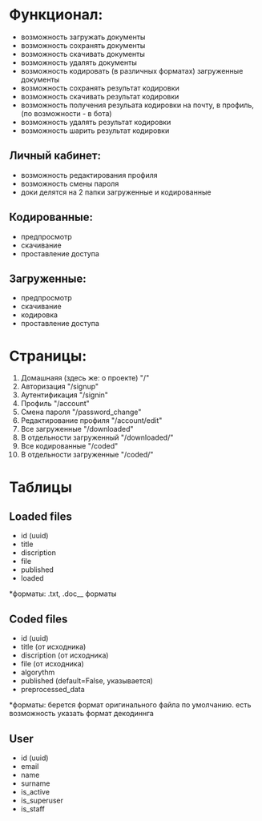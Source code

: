 # Функционал:
- возможность загружать документы
- возможность сохранять документы
- возможность скачивать документы
- возможность удалять документы
- возможность кодировать (в различных форматах) загруженные документы
- возможность сохранять результат кодировки
- возможность скачивать результат кодировки
- возможность получения резульата кодировки на почту, в профиль, (по возможности - в бота)
- возможность удалять результат кодировки
- возможность шарить результат кодировки

## Личный кабинет:
- возможность редактирования профиля
- возможность смены пароля
- доки делятся на 2 папки загруженные и кодированные

## Кодированные:
- предпросмотр
- скачивание
- проставление доступа

## Загруженные:
- предпросмотр
- скачивание
- кодировка
- проставление доступа

# Страницы:
1. Домашнаяя (здесь же: о проекте) "/"
2. Авторизация "/signup"
3. Аутентификация "/signin"
4. Профиль "/account"
5. Смена пароля "/password_change"
6. Редактирование профиля "/account/edit"
7. Все загруженные "/downloaded"
8. В отдельности загруженный "/downloaded/<id>"
9. Все кодированные "/coded"
10. В отдельности загруженные "/coded/<id>"


# Таблицы
## Loaded files
- id (uuid)
- title
- discription
- file
- published
- loaded

*форматы: .txt, .doc__ форматы

## Coded files
- id (uuid)
- title (от исходника)
- discription (от исходника)
- file (от исходника)
- algorythm
- published (default=False, указывается)    
- preprocessed_data

*форматы: берется формат оригинального файла по умолчанию.
есть возможность указать формат декодиннга 

## User
- id (uuid)
- email
- name
- surname
- is_active
- is_superuser 
- is_staff